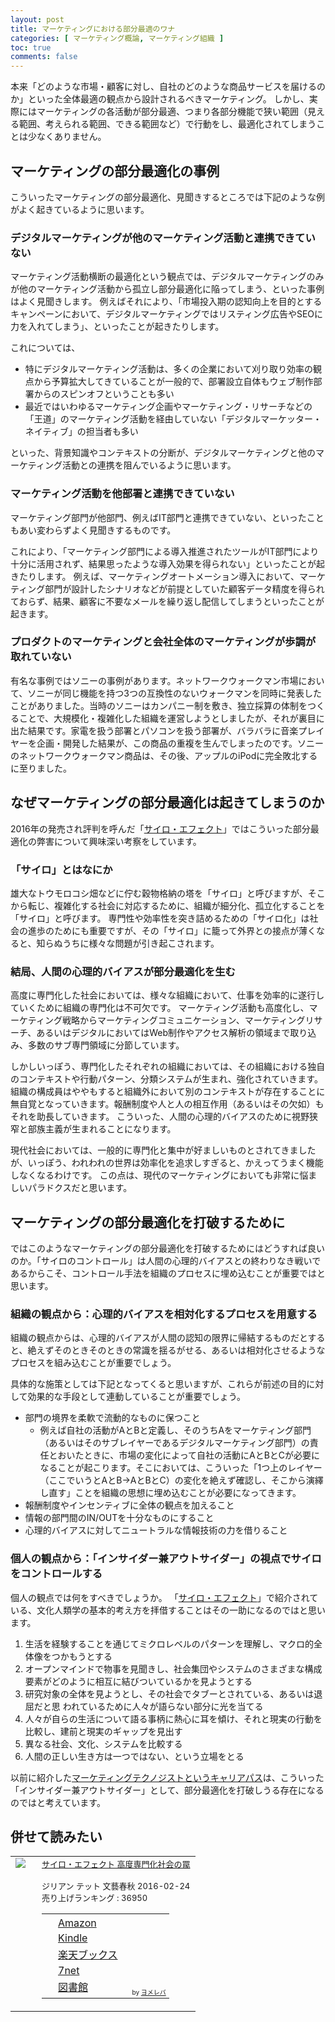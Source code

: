 ```yaml
---
layout: post
title: マーケティングにおける部分最適のワナ
categories: [ マーケティング概論, マーケティング組織 ]
toc: true
comments: false
---
```

本来「どのような市場・顧客に対し、自社のどのような商品サービスを届けるのか」といった全体最適の観点から設計されるべきマーケティング。
しかし、実際にはマーケティングの各活動が部分最適、つまり各部分機能で狭い範囲（見える範囲、考えられる範囲、できる範囲など）で行動をし、最適化されてしまうことは少なくありません。

## マーケティングの部分最適化の事例

こういったマーケティングの部分最適化、見聞きするところでは下記のような例がよく起きているように思います。

### デジタルマーケティングが他のマーケティング活動と連携できていない

マーケティング活動横断の最適化という観点では、デジタルマーケティングのみが他のマーケティング活動から孤立し部分最適化に陥ってしまう、といった事例はよく見聞きします。
例えばそれにより、「市場投入期の認知向上を目的とするキャンペーンにおいて、デジタルマーケティングではリスティング広告やSEOに力を入れてしまう」、といったことが起きたりします。

これについては、

- 特にデジタルマーケティング活動は、多くの企業において刈り取り効率の観点から予算拡大してきていることが一般的で、部署設立自体もウェブ制作部署からのスピンオフということも多い
- 最近ではいわゆるマーケティング企画やマーケティング・リサーチなどの「王道」のマーケティング活動を経由していない「デジタルマーケッター・ネイティブ」の担当者も多い

といった、背景知識やコンテキストの分断が、デジタルマーケティングと他のマーケティング活動との連携を阻んでいるように思います。

### マーケティング活動を他部署と連携できていない

マーケティング部門が他部門、例えばIT部門と連携できていない、といったこともあい変わらずよく見聞きするものです。

これにより、「マーケティング部門による導入推進されたツールがIT部門により十分に活用されず、結果思ったような導入効果を得られない」といったことが起きたりします。
例えば、マーケティングオートメーション導入において、マーケティング部門が設計したシナリオなどが前提としていた顧客データ精度を得られておらず、結果、顧客に不要なメールを繰り返し配信してしまうといったことが起きます。

### プロダクトのマーケティングと会社全体のマーケティングが歩調が取れていない

有名な事例ではソニーの事例があります。ネットワークウォークマン市場において、ソニーが同じ機能を持つ3つの互換性のないウォークマンを同時に発表したことがありました。当時のソニーはカンパニー制を敷き、独立採算の体制をつくることで、大規模化・複雑化した組織を運営しようとしましたが、それが裏目に出た結果です。家電を扱う部署とパソコンを扱う部署が、バラバラに音楽プレイヤーを企画・開発した結果が、この商品の重複を生んでしまったのです。ソニーのネットワークウォークマン商品は、その後、アップルのiPodに完全敗北するに至りました。

## なぜマーケティングの部分最適化は起きてしまうのか

2016年の発売され評判を呼んだ「[サイロ・エフェクト](http://www.amazon.co.jp/exec/obidos/asin/4163903895/nextdesign03-22/)」ではこういった部分最適化の弊害について興味深い考察をしています。

### 「サイロ」とはなにか

雄大なトウモロコシ畑などに佇む穀物格納の塔を「サイロ」と呼びますが、そこから転じ、複雑化する社会に対応するために、組織が細分化、孤立化することを「サイロ」と呼びます。
専門性や効率性を突き詰めるための「サイロ化」は社会の進歩のためにも重要ですが、その「サイロ」に籠って外界との接点が薄くなると、知らぬうちに様々な問題が引き起こされます。

### 結局、人間の心理的バイアスが部分最適化を生む

高度に専門化した社会においては、様々な組織において、仕事を効率的に遂行していくために組織の専門化は不可欠です。
マーケティング活動も高度化し、マーケティング戦略からマーケティングコミュニケーション、マーケティングリサーチ、あるいはデジタルにおいてはWeb制作やアクセス解析の領域まで取り込み、多数のサブ専門領域に分節しています。

しかしいっぽう、専門化したそれぞれの組織においては、その組織における独自のコンテキストや行動パターン、分類システムが生まれ、強化されていきます。
組織の構成員はややもすると組織外において別のコンテキストが存在することに無自覚となっていきます。報酬制度や人と人の相互作用（あるいはその欠如）もそれを助長していきます。
こういった、人間の心理的バイアスのために視野狭窄と部族主義が生まれることになります。

現代社会においては、一般的に専門化と集中が好ましいものとされてきましたが、いっぽう、われわれの世界は効率化を追求しすぎると、かえってうまく機能しなくなるわけです。
この点は、現代のマーケティングにおいても非常に悩ましいパラドクスだと思います。

## マーケティングの部分最適化を打破するために

ではこのようなマーケティングの部分最適化を打破するためにはどうすれば良いのか。「サイロのコントロール」は人間の心理的バイアスとの終わりなき戦いであるからこそ、コントロール手法を組織のプロセスに埋め込むことが重要ではと思います。

### 組織の観点から：心理的バイアスを相対化するプロセスを用意する

組織の観点からは、心理的バイアスが人間の認知の限界に帰結するものだとすると、絶えずそのときそのときの常識を揺るがせる、あるいは相対化させるようなプロセスを組み込むことが重要でしょう。

具体的な施策としては下記となってくると思いますが、これらが前述の目的に対して効果的な手段として連動していることが重要でしょう。

- 部門の境界を柔軟で流動的なものに保つこと
  - 例えば自社の活動がAとBと定義し、そのうちAをマーケティング部門（あるいはそのサブレイヤーであるデジタルマーケティング部門）の責任とおいたときに、市場の変化によって自社の活動にAとBとCが必要になることが起こります。そこにおいては、こういった「1つ上のレイヤー（ここでいうとAとB→AとBとC）の変化を絶えず確認し、そこから演繹し直す」ことを組織の思想に埋め込むことが必要になってきます。
- 報酬制度やインセンティブに全体の観点を加えること
- 情報の部門間のIN/OUTを十分なものにすること
- 心理的バイアスに対してニュートラルな情報技術の力を借りること

### 個人の観点から：「インサイダー兼アウトサイダー」の視点でサイロをコントロールする

個人の観点では何をすべきでしょうか。
「[サイロ・エフェクト](http://www.amazon.co.jp/exec/obidos/asin/4163903895/nextdesign03-22/)」で紹介されている、文化人類学の基本的考え方を拝借することはその一助になるのではと思います。

1. 生活を経験することを通じてミクロレベルのパターンを理解し、マクロ的全体像をつかもうとする
1. オープンマインドで物事を見聞きし、社会集団やシステムのさまざまな構成要素がどのように相互に結びついているかを見ようとする
1. 研究対象の全体を見ようとし、その社会でタブーとされている、あるいは退屈だと思 われているために人々が語らない部分に光を当てる
1. 人々が自らの生活について語る事柄に熱心に耳を傾け、それと現実の行動を比較し、建前と現実のギャップを見出す
1. 異なる社会、文化、システムを比較する
1. 人間の正しい生き方は一つではない、という立場をとる

以前に紹介した[マーケティングテクノジストというキャリアパス](/entry/2018/05/20/new-career-path-marketing-technologist.html)は、こういった「インサイダー兼アウトサイダー」として、部分最適化を打破しうる存在になるのではと考えています。

## 併せて読みたい

<table  border="0" cellpadding="5"><tr><td valign="top" style="border:none;"><a href="http://www.amazon.co.jp/exec/obidos/asin/4163903895/nextdesign03-22/" target="_blank" ><img src="https://images-fe.ssl-images-amazon.com/images/I/51FCuh3fWML._SL320_.jpg" border="0" style="margin-right:10px" /></a></td><td valign="top" style="border:none;text-align:left"><font size="-1"><a href="http://www.amazon.co.jp/exec/obidos/asin/4163903895/nextdesign03-22/" target="_blank" >サイロ・エフェクト 高度専門化社会の罠</a><br /><br />        ジリアン テット 文藝春秋 2016-02-24<br />        売り上げランキング : 36950<br /><table style="border:none"><tr><td style="border:none;text-align:left;"><div class="shoplinkamazon" style="margin-right:5px;background: url('//img.yomereba.com/tam_y.gif') 0 0 no-repeat;padding: 2px 0 2px 18px;white-space: nowrap;"><a href="http://www.amazon.co.jp/exec/obidos/asin/4163903895/nextdesign03-22/" target="_blank" >Amazon</a></div><div class="shoplinkkindle" style="margin-right:5px;background: url('//img.yomereba.com/tam_y.gif') 0 0 no-repeat;padding: 2px 0 2px 18px;white-space: nowrap;"><a href="http://www.amazon.co.jp/exec/obidos/ASIN/B01BBN9KOG/nextdesign03-22/" target="_blank" >Kindle</a></div><div class="shoplinkrakuten" style="margin-right:5px;background: url('//img.yomereba.com/tam_y.gif') 0 -50px no-repeat;padding: 2px 0 2px 18px;white-space: nowrap;"><a href="//af.moshimo.com/af/c/click?a_id=1013078&p_id=56&pc_id=56&pl_id=637&s_v=b5Rz2P0601xu&url=http%3A%2F%2Fbooks.rakuten.co.jp%2Frb%2F13592749%2F" target="_blank" >楽天ブックス</a></div>            			<div class="shoplinkseven" style="margin-right:5px;background: url('//img.yomereba.com/tam_y.gif') 0 -100px no-repeat;padding: 2px 0 2px 18px;white-space: nowrap;"><a href="//af.moshimo.com/af/c/click?a_id=1013088&p_id=932&pc_id=1188&pl_id=12456&s_v=b5Rz2P0601xu&url=http%3A%2F%2F7net.omni7.jp%2Fsearch%2F%3FsearchKeywordFlg%3D1%26keyword%3D4-16-390389-7%2520%257C%25204-163-90389-7%2520%257C%25204-1639-0389-7%2520%257C%25204-16390-389-7%2520%257C%25204-163903-89-7%2520%257C%25204-1639038-9-7" target="_blank" >7net<img src="//i.moshimo.com/af/i/impression?a_id=1013088&p_id=932&pc_id=1188&pl_id=12456" width="1" height="1" style="border:none;"></a></div>                        			                        			<div class="shoplinktoshokan" style="margin-right:5px;background: url('//img.yomereba.com/tam_y.gif') 0 -300px no-repeat;padding: 2px 0 2px 18px;white-space: nowrap;"><a href="http://calil.jp/book/4163903895" target="_blank" >図書館</a></div>		  </td><td style="vertical-align:bottom;padding-left:10px;font-size:x-small;border:none">by <a href="https://yomereba.com" rel="nofollow" target="_blank">ヨメレバ</a></td></tr></table></font></td></tr></table>
